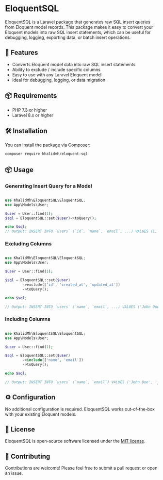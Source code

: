 
# EloquentSQL

EloquentSQL is a Laravel package that generates raw SQL insert queries from Eloquent model records. This package makes it easy to convert your Eloquent models into raw SQL insert statements, which can be useful for debugging, logging, exporting data, or batch insert operations.

## 🚀 Features

- Converts Eloquent model data into raw SQL insert statements
- Ability to exclude / include specific columns
- Easy to use with any Laravel Eloquent model
- Ideal for debugging, logging, or data migration

## 📦 Requirements

- PHP 7.3 or higher
- Laravel 8.x or higher

## 🛠 Installation

You can install the package via Composer:

```bash
composer require khalidmh/eloquent-sql
```

## 📦 Usage

### Generating Insert Query for a Model

```PHP

use KhalidMh\EloquentSQL\EloquentSQL;
use App\Models\User;

$user = User::find(1);
$sql = EloquentSQL::set($user)->toQuery();

echo $sql; 
// Output: INSERT INTO `users` (`id`, `name`, `email`, ...) VALUES (1, 'John Doe', 'john@example.com', ...);
````

### Excluding Columns

```PHP

use KhalidMh\EloquentSQL\EloquentSQL;
use App\Models\User;

$user = User::find(1);

$sql = EloquentSQL::set($user)
        ->exclude(['id', 'created_at', 'updated_at'])
        ->toQuery();

echo $sql;

// Output: INSERT INTO `users` (`name`, `email`, ...) VALUES ('John Doe', 'john@example.com', ...);
```

### Including Columns

```PHP

use KhalidMh\EloquentSQL\EloquentSQL;
use App\Models\User;

$user = User::find(1);

$sql = EloquentSQL::set($user)
        ->include(['name', 'email'])
        ->toQuery();

echo $sql;

// Output: INSERT INTO `users` (`name`, `email`) VALUES ('John Doe', 'johnjohn@example.com');
```

## ⚙️ Configuration

No additional configuration is required. EloquentSQL works out-of-the-box with your existing Eloquent models.

## 📃 License

EloquentSQL is open-source software licensed under the [MIT license](LICENSE).

## 🤝 Contributing

Contributions are welcome! Please feel free to submit a pull request or open an issue.
